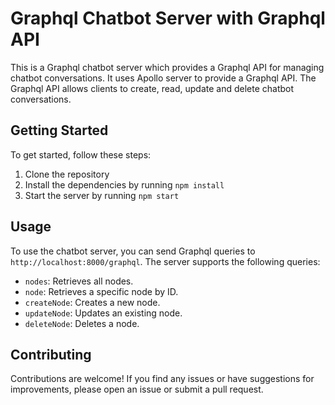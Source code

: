 # Graphql Chatbot Server with Graphql API

This is a Graphql chatbot server which provides a Graphql API for managing chatbot conversations. It uses Apollo server to provide a Graphql API. The Graphql API allows clients to create, read, update and delete chatbot conversations.

## Getting Started

To get started, follow these steps:

1. Clone the repository
2. Install the dependencies by running `npm install`
3. Start the server by running `npm start`

## Usage

To use the chatbot server, you can send Graphql queries to `http://localhost:8000/graphql`. The server supports the following queries:

- `nodes`: Retrieves all nodes.
- `node`: Retrieves a specific node by ID.
- `createNode`: Creates a new node.
- `updateNode`: Updates an existing node.
- `deleteNode`: Deletes a node.

## Contributing

Contributions are welcome! If you find any issues or have suggestions for improvements, please open an issue or submit a pull request.
